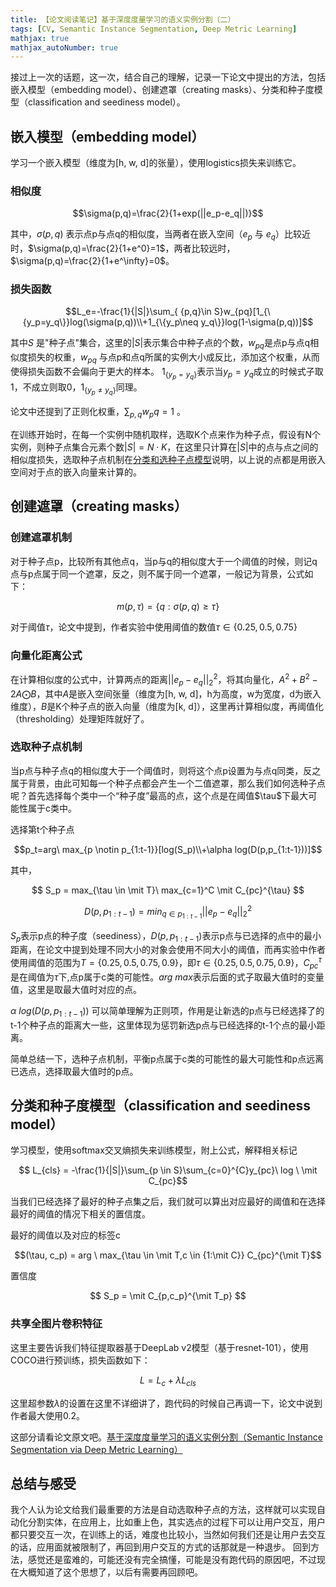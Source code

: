 ```yaml
---
title: 【论文阅读笔记】基于深度度量学习的语义实例分割（二）
tags: [CV, Semantic Instance Segmentation, Deep Metric Learning]
mathjax: true
mathjax_autoNumber: true
---
```


接过上一次的话题，这一次，结合自己的理解，记录一下论文中提出的方法，包括嵌入模型（embedding model）、创建遮罩（creating masks）、分类和种子度模型（classification and seediness model）。

<!--more-->

## 嵌入模型（embedding model）
学习一个嵌入模型（维度为[h, w, d]的张量），使用logistics损失来训练它。
### 相似度

$$\sigma(p,q)=\frac{2}{1+exp(||e_p-e_q||)}$$

其中，$\sigma(p,q)$ 表示点p与点q的相似度，当两者在嵌入空间（$e_p$ 与 $e_q$）比较近时，$\sigma(p,q)=\frac{2}{1+e^0}=1$，两者比较远时，$\sigma(p,q)=\frac{2}{1+e^\infty}=0$。
### 损失函数

$$L_e=-\frac{1}{|S|}\sum_{ {p,q}\in S}w_{pq}[1_{\{y_p=y_q\}}log(\sigma(p,q))\\+1_{\{y_p\neq y_q\}}log(1-\sigma(p,q))]$$

其中$S$ 是"种子点"集合，这里的$|S|$表示集合中种子点的个数，$w_{pq}$是点p与点q相似度损失的权重，$w_{pq}$ 与点p和点q所属的实例大小成反比，添加这个权重，从而使得损失函数不会偏向于更大的样本。
$1_{\{y_p=y_q\}}$表示当$y_p=y_q$成立的时候式子取1，不成立则取0，$1_{\{y_p\neq y_q\}}$同理。

论文中还提到了正则化权重，$\sum_{p,q}w_pq=1$ 。

在训练开始时，在每一个实例中随机取样，选取K个点来作为种子点，假设有N个实例，则种子点集合元素个数$\vert S \vert=N \cdot K$，在这里只计算在$\vert S \vert$中的点与点之间的相似度损失，选取种子点机制在[分类和选种子点模型](#分类和种子度模型classification-and-seediness-model)说明，以上说的点都是用嵌入空间对于点的嵌入向量来计算的。

## 创建遮罩（creating masks）

### 创建遮罩机制

对于种子点p，比较所有其他点q，当p与q的相似度大于一个阈值的时候，则记q点与p点属于同一个遮罩，反之，则不属于同一个遮罩，一般记为背景，公式如下：

$$m(p,\tau)=\{ q:\sigma(p,q) \geq \tau \}$$

对于阈值$\tau$，论文中提到，作者实验中使用阈值的数值$\tau \in {\{ 0.25,0.5,0.75\}}$

### 向量化距离公式

在计算相似度的公式中，计算两点的距离$\vert\vert e_p - e_q \vert\vert_2^2$，将其向量化，$A^2+B^2-2A \bigodot B$，其中$A$是嵌入空间张量（维度为[h, w, d]，h为高度，w为宽度，d为嵌入维度），$B$是K个种子点的嵌入向量（维度为[k, d]），这里再计算相似度，再阈值化（thresholding）处理矩阵就好了。

### 选取种子点机制

当p点与种子点q的相似度大于一个阈值时，则将这个点p设置为与点q同类，反之属于背景，由此可知每一个种子点都会产生一个二值遮罩，那么我们如何选种子点呢？首先选择每个类中一个“种子度”最高的点，这个点是在阈值$\tau\$下最大可能性属于c类中。

选择第t个种子点

$$p_t=arg\ max_{p \notin p_{1:t-1}}[log(S_p)\\+\alpha log(D(p,p_{1:t-1}))]$$

其中，

$$ S_p = max_{\tau \in \mit T}\ max_{c=1}^C \mit C_{pc}^{\tau} $$

$$ D(p,p_{1:t-1}) = min_{q \in p_{1:t-1}} ||e_p - e_q ||_2^2 $$

$S_p$表示p点的种子度（seediness），$D(p,p_{1:t-1})$表示p点与已选择的点中的最小距离，在论文中提到处理不同大小的对象会使用不同大小的阈值，而再实验中作者使用阈值的范围为$T={\{ 0.25, 0.5, 0.75, 0.9 \}}$，即$\tau \in {\{ 0.25,0.5,0.75, 0.9\}}$，$C_{pc}^{\tau}$是在阈值为$\tau$下,点p属于c类的可能性。$arg \ max$表示后面的式子取最大值时的变量值，这里是取最大值时对应的点。

$\alpha \ log(D(p,p_{1:t-1}))$ 可以简单理解为正则项，作用是让新选的p点与已经选择了的t-1个种子点的距离大一些，这里体现为惩罚新选p点与已经选择的t-1个点的最小距离。

简单总结一下，选种子点机制，平衡p点属于c类的可能性的最大可能性和p点远离已选点，选择取最大值时的p点。


## 分类和种子度模型（classification and seediness model）
学习模型，使用softmax交叉熵损失来训练模型，附上公式，解释相关标记

$$ L_{cls} = -\frac{1}{|S|}\sum_{p \in S}\sum_{c=0}^{C}y_{pc}\ log \  \mit C_{pc}$$

当我们已经选择了最好的种子点集之后，我们就可以算出对应最好的阈值和在选择最好的阈值的情况下相关的置信度。

最好的阈值以及对应的标签c

$$(\tau, c_p) = arg \ max_{\tau \in \mit T,c \in {1:\mit C}} C_{pc}^{\mit T}$$

置信度

$$ S_p = \mit C_{p,c_p}^{\mit T_p} $$

### 共享全图片卷积特征

这里主要告诉我们特征提取器基于DeepLab v2模型（基于resnet-101），使用COCO进行预训练，损失函数如下：

$$L = L_c + \lambda L_{cls}$$

这里超参数$\lambda$的设置在这里不详细讲了，跑代码的时候自己再调一下，论文中说到作者最大使用0.2。

这部分请看论文原文吧。[基于深度度量学习的语义实例分割（Semantic Instance Segmentation via Deep Metric Learning）](https://arxiv.org/pdf/1703.10277.pdf)

## 总结与感受
我个人认为论文给我们最重要的方法是自动选取种子点的方法，这样就可以实现自动化分割实体，在应用上，比如重上色，其实选点的过程下可以让用户交互，用户都只要交互一次，在训练上的话，难度也比较小，当然如何我们还是让用户去交互的话，应用面就被限制了，再回到用户交互的方式的话那就是一种退步。
回到方法，感觉还是蛮难的，可能还没有完全搞懂，可能是没有跑代码的原因吧，不过现在大概知道了这个思想了，以后有需要再回顾吧。
